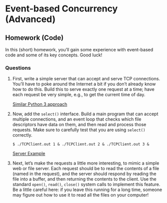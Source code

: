 # Event-based Concurrency (Advanced)

## Homework (Code)

In this (short) homework, you’ll gain some experience with event-based code and some of its key concepts. Good luck!

### Questions

1. First, write a simple server that can accept and serve TCP connections. You’ll have to poke around the Internet a bit if you don’t already know how to do this. Build this to serve exactly one request at a time; have each request be very simple, e.g., to get the current time of day.

    [Similar Python 3 approach](https://github.com/xxyzz/cnata/tree/master/2/python3-code)

2. Now, add the `select()` interface. Build a main program that can accept multiple connections, and an event loop that checks which file descriptors have data on them, and then read and process those requests. Make sure to carefully test that you are using `select()` correctly.

    ```
    $ ./TCPClient.out 1 & ./TCPClient.out 2 & ./TCPClient.out 3 &
    ```

    [Server Example](https://www.gnu.org/software/libc/manual/html_node/Server-Example.html)

3. Next, let’s make the requests a little more interesting, to mimic a simple web or file server. Each request should be to read the contents of a file (named in the request), and the server should respond by reading the file into a buffer, and then returning the contents to the client. Use the standard `open()`, `read()`, `close()` system calls to implement this feature. Be a little careful here: if you leave this running for a long time, someone may figure out how to use it to read all the files on your computer!

